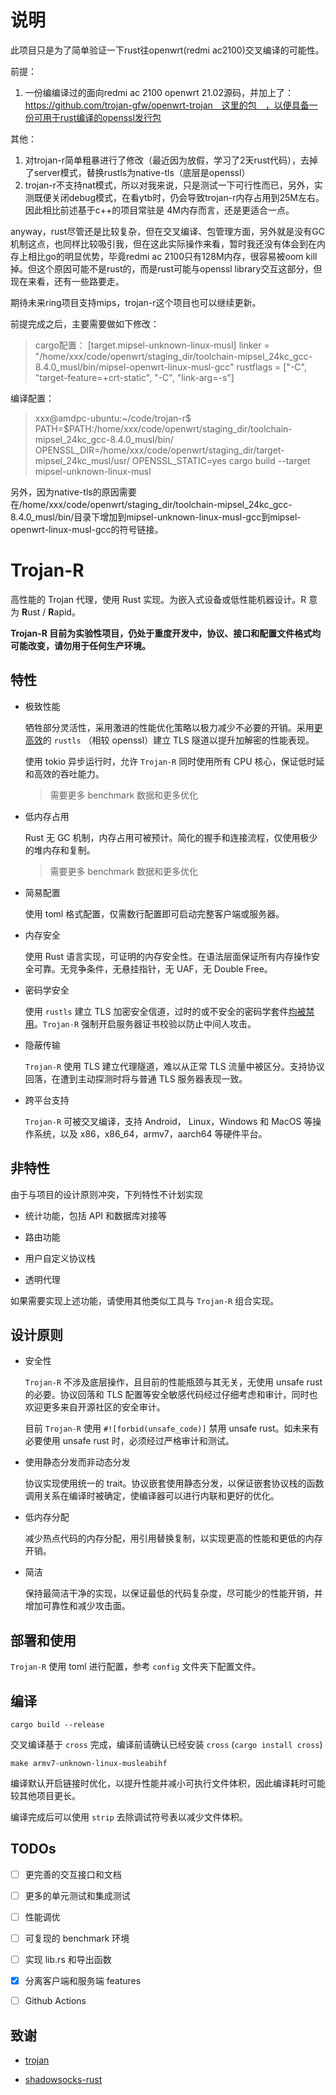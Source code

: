 # 说明

此项目只是为了简单验证一下rust往openwrt(redmi ac2100)交叉编译的可能性。

前提：
1. 一份编编译过的面向redmi ac 2100 openwrt 21.02源码，并加上了：https://github.com/trojan-gfw/openwrt-trojan　这里的包　，以便具备一份可用于rust编译的openssl发行包

其他：
1. 对trojan-r简单粗暴进行了修改（最近因为放假，学习了2天rust代码），去掉了server模式，替换rustls为native-tls（底层是openssl）
2. trojan-r不支持nat模式，所以对我来说，只是测试一下可行性而已，另外，实测既便关闭debug模式，在看ytb时，仍会导致trojan-r内存占用到25M左右。因此相比前述基于c++的项目常驻是
   4M内存而言，还是更适合一点。

anyway，rust尽管还是比较复杂，但在交叉编译、包管理方面，另外就是没有GC机制这点，也同样比较吸引我，但在这此实际操作来看，暂时我还没有体会到在内存上相比go的明显优势，毕竟redmi
ac 2100只有128M内存，很容易被oom kill掉。但这个原因可能不是rust的，而是rust可能与openssl library交互这部分，但现在来看，还有一些路要走。

期待未来ring项目支持mips，trojan-r这个项目也可以继续更新。

前提完成之后，主要需要做如下修改：

> cargo配置：
> [target.mipsel-unknown-linux-musl]
> linker = "/home/xxx/code/openwrt/staging_dir/toolchain-mipsel_24kc_gcc-8.4.0_musl/bin/mipsel-openwrt-linux-musl-gcc"
> rustflags = ["-C", "target-feature=+crt-static", "-C", "link-arg=-s"]

编译配置：
> xxx@amdpc-ubuntu:~/code/trojan-r$ PATH=$PATH:/home/xxx/code/openwrt/staging_dir/toolchain-mipsel_24kc_gcc-8.4.0_musl/bin/  OPENSSL_DIR=/home/xxx/code/openwrt/staging_dir/target-mipsel_24kc_musl/usr/ OPENSSL_STATIC=yes cargo build --target mipsel-unknown-linux-musl  

另外，因为native-tls的原因需要在/home/xxx/code/openwrt/staging_dir/toolchain-mipsel_24kc_gcc-8.4.0_musl/bin/目录下增加到mipsel-unknown-linux-musl-gcc到mipsel-openwrt-linux-musl-gcc的符号链接。


# Trojan-R

高性能的 Trojan 代理，使用 Rust 实现。为嵌入式设备或低性能机器设计。R 意为 **R**ust / **R**apid。

**Trojan-R 目前为实验性项目，仍处于重度开发中，协议、接口和配置文件格式均可能改变，请勿用于任何生产环境。**

## 特性

- 极致性能

    牺牲部分灵活性，采用激进的性能优化策略以极力减少不必要的开销。采用[更高效](https://jbp.io/2019/07/01/rustls-vs-openssl-performance.html)的 `rustls` （相较 openssl）建立 TLS 隧道以提升加解密的性能表现。

    使用 tokio 异步运行时，允许 `Trojan-R` 同时使用所有 CPU 核心，保证低时延和高效的吞吐能力。

    > 需要更多 benchmark 数据和更多优化

- 低内存占用

    Rust 无 GC 机制，内存占用可被预计。简化的握手和连接流程，仅使用极少的堆内存和复制。

    > 需要更多 benchmark 数据和更多优化

- 简易配置

    使用 toml 格式配置，仅需数行配置即可启动完整客户端或服务器。

- 内存安全

    使用 Rust 语言实现，可证明的内存安全性。在语法层面保证所有内存操作安全可靠。无竞争条件，无悬挂指针，无 UAF，无 Double Free。

- 密码学安全

    使用 `rustls` 建立 TLS 加密安全信道，过时的或不安全的密码学套件[均被禁用](https://docs.rs/rustls/0.18.1/rustls/#non-features)。`Trojan-R` 强制开启服务器证书校验以防止中间人攻击。

- 隐蔽传输

    `Trojan-R` 使用 TLS 建立代理隧道，难以从正常 TLS 流量中被区分。支持协议回落，在遭到主动探测时将与普通 TLS 服务器表现一致。

- 跨平台支持

    `Trojan-R` 可被交叉编译，支持 Android， Linux，Windows 和 MacOS 等操作系统，以及 x86，x86_64，armv7，aarch64 等硬件平台。

## 非特性

由于与项目的设计原则冲突，下列特性不计划实现

- 统计功能，包括 API 和数据库对接等

- 路由功能

- 用户自定义协议栈

- 透明代理

如果需要实现上述功能，请使用其他类似工具与 `Trojan-R` 组合实现。

## 设计原则

- 安全性

    `Trojan-R` 不涉及底层操作，且目前的性能瓶颈与其无关，无使用 unsafe rust 的必要。协议回落和 TLS 配置等安全敏感代码经过仔细考虑和审计，同时也欢迎更多来自开源社区的安全审计。

    目前 `Trojan-R` 使用 `#![forbid(unsafe_code)]` 禁用 unsafe rust。如未来有必要使用 unsafe rust 时，必须经过严格审计和测试。

- 使用静态分发而非动态分发

    协议实现使用统一的 trait。协议嵌套使用静态分发，以保证嵌套协议栈的函数调用关系在编译时被确定，使编译器可以进行内联和更好的优化。

- 低内存分配

    减少热点代码的内存分配，用引用替换复制，以实现更高的性能和更低的内存开销。

- 简洁

    保持最简洁干净的实现，以保证最低的代码复杂度，尽可能少的性能开销，并增加可靠性和减少攻击面。

## 部署和使用

`Trojan-R` 使用 toml 进行配置，参考 `config` 文件夹下配置文件。

## 编译

```shell
cargo build --release
```

交叉编译基于 `cross` 完成，编译前请确认已经安装 `cross` (`cargo install cross`)

```shell
make armv7-unknown-linux-musleabihf
```

编译默认开启链接时优化，以提升性能并减小可执行文件体积，因此编译耗时可能较其他项目更长。

编译完成后可以使用 `strip` 去除调试符号表以减少文件体积。

## TODOs

- [ ] 更完善的交互接口和文档

- [ ] 更多的单元测试和集成测试

- [ ] 性能调优

- [ ] 可复现的 benchmark 环境

- [ ] 实现 lib.rs 和导出函数

- [x] 分离客户端和服务端 features

- [ ] Github Actions

## 致谢

- [trojan](https://github.com/trojan-gfw/trojan)

- [shadowsocks-rust](https://github.com/shadowsocks/shadowsocks-rust)
